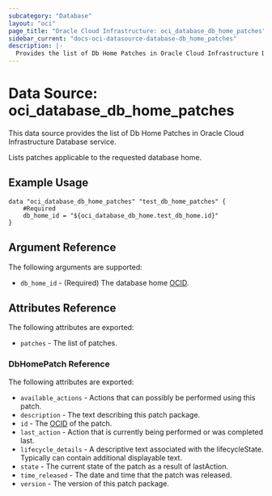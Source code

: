 ```yaml
---
subcategory: "Database"
layout: "oci"
page_title: "Oracle Cloud Infrastructure: oci_database_db_home_patches"
sidebar_current: "docs-oci-datasource-database-db_home_patches"
description: |-
  Provides the list of Db Home Patches in Oracle Cloud Infrastructure Database service
---
```


# Data Source: oci_database_db_home_patches
This data source provides the list of Db Home Patches in Oracle Cloud Infrastructure Database service.

Lists patches applicable to the requested database home.


## Example Usage

```hcl
data "oci_database_db_home_patches" "test_db_home_patches" {
	#Required
	db_home_id = "${oci_database_db_home.test_db_home.id}"
}
```

## Argument Reference

The following arguments are supported:

* `db_home_id` - (Required) The database home [OCID](https://docs.cloud.oracle.com/iaas/Content/General/Concepts/identifiers.htm).


## Attributes Reference

The following attributes are exported:

* `patches` - The list of patches.

### DbHomePatch Reference

The following attributes are exported:

* `available_actions` - Actions that can possibly be performed using this patch.
* `description` - The text describing this patch package.
* `id` - The [OCID](https://docs.cloud.oracle.com/iaas/Content/General/Concepts/identifiers.htm) of the patch.
* `last_action` - Action that is currently being performed or was completed last.
* `lifecycle_details` - A descriptive text associated with the lifecycleState. Typically can contain additional displayable text. 
* `state` - The current state of the patch as a result of lastAction.
* `time_released` - The date and time that the patch was released.
* `version` - The version of this patch package.

